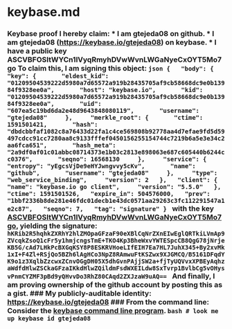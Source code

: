 # keybase.md
### Keybase proof  I hereby claim:    * I am gtejeda08 on github.   * I am gtejeda08 (https://keybase.io/gtejeda08) on keybase.   * I have a public key ASCVBFOSItWYCn1lVyqRmyhDVwWvnLWGaNyeCxOYT5Mo7go  To claim this, I am signing this object:  ```json {   "body": {     "key": {       "eldest_kid": "01209504539222d5980a7d65572a919b28435705af9cb58668dc9e0b13984f9328ee0a",       "host": "keybase.io",       "kid": "01209504539222d5980a7d65572a919b28435705af9cb58668dc9e0b13984f9328ee0a",       "uid": "607ea5c19bd6da2e48d9643848080119",       "username": "gtejeda08"     },     "merkle_root": {       "ctime": 1591501421,       "hash": "dbdcbbfaf1082c8a76433d22fa1c4ce569808b92778aa4d7efae9fd5d59497cdcc91cc7280aa8c9133fffef0450156255154744c7219b6a5e3e34c2aa6fca651",       "hash_meta": "2a9df0af01c01abbc08714373e1b03c2813e898063e687c605440b6244cc0376",       "seqno": 16568130     },     "service": {       "entropy": "yEgcsVjDe9eHYJwngvvy5cKv",       "name": "github",       "username": "gtejeda08"     },     "type": "web_service_binding",     "version": 2   },   "client": {     "name": "keybase.io go client",     "version": "5.5.0"   },   "ctime": 1591501526,   "expire_in": 504576000,   "prev": "1bbf2336b8de281e46fdc01decb1e43dc0571aa29263c3fc112291547a1e2c87",   "seqno": 7,   "tag": "signature" } ```  with the key [ASCVBFOSItWYCn1lVyqRmyhDVwWvnLWGaNyeCxOYT5Mo7go](https://keybase.io/gtejeda08), yielding the signature:  ``` hKRib2R5hqhkZXRhY2hlZMOpaGFzaF90eXBlCqNrZXnEIwEglQRTkiLVmAp9ZVcqkZsoQ1cFr5y1hmjcngsTmE+TKO4Kp3BheWxvYWTESpcCB8QgG78jNrjeKB5G/cAd7LHkPcBXGqKSY8P8ESKRVHoeLIfEIH7Ea7HL7JuhX345+By2xvMk1xI+F4Zl+RSjQo5BZh6lAgHCo3NpZ8RAmwuFtKSZwx9XJGMCQ/B5161DFqdYK9o1z3XqlbZzcwxZCnvOGgDH05X5dhGvnPAjjSW2a+fjTyUQVvxXPBEyAqhzaWdfdHlwZSCkaGFzaIKkdHlwZQildmFsdWXEILdw8SxTvrp1BvlbCg5vOHysvPnmCYZMF3pBd9yQHvvDo3RhZ80CAqd2ZXJzaW9uAQ==  ```  And finally, I am proving ownership of the github account by posting this as a gist.  ### My publicly-auditable identity:  https://keybase.io/gtejeda08  ### From the command line:  Consider the [keybase command line program](https://keybase.io/download).  ```bash # look me up keybase id gtejeda08 ```
